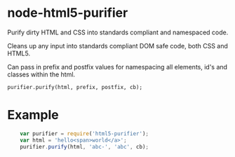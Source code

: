 # node-html5-purifier

Purify dirty HTML and CSS into standards compliant and namespaced code.

Cleans up any input into standards compliant DOM safe code, both CSS and HTML5.

Can pass in prefix and postfix values for namespacing all elements, id's and classes
within the html.

```purifier.purify(html, prefix, postfix, cb);```

# Example
```js
	var purifier = require('html5-purifier');
	var html = 'hello<span>world</a>';
	purifier.purify(html, 'abc-', 'abc', cb);
```
